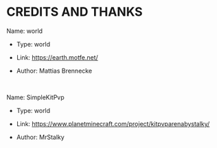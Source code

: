 # CREDITS AND THANKS

Name: world

- Type: world

- Link: https://earth.motfe.net/

- Author: Mattias Brennecke

<br >

Name: SimpleKitPvp

- Type: world

- Link: https://www.planetminecraft.com/project/kitpvparenabystalky/

- Author: MrStalky

